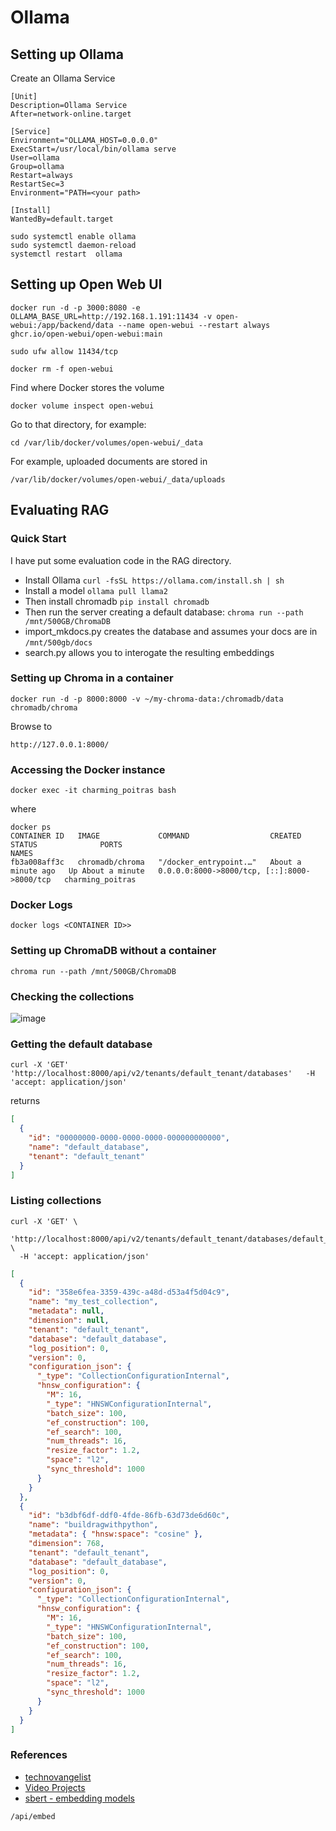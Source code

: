 # Ollama


## Setting up Ollama

Create an Ollama Service

```
[Unit]
Description=Ollama Service
After=network-online.target

[Service]
Environment="OLLAMA_HOST=0.0.0.0"
ExecStart=/usr/local/bin/ollama serve
User=ollama
Group=ollama
Restart=always
RestartSec=3
Environment="PATH=<your path>

[Install]
WantedBy=default.target
```

```
sudo systemctl enable ollama
sudo systemctl daemon-reload
systemctl restart  ollama
```


## Setting up Open Web UI

```
docker run -d -p 3000:8080 -e OLLAMA_BASE_URL=http://192.168.1.191:11434 -v open-webui:/app/backend/data --name open-webui --restart always ghcr.io/open-webui/open-webui:main
```

```
sudo ufw allow 11434/tcp
```

```
docker rm -f open-webui
```

Find where Docker stores the volume

```
docker volume inspect open-webui
```

Go to that directory, for example:
```
cd /var/lib/docker/volumes/open-webui/_data
```
For example, uploaded documents are stored in

```
/var/lib/docker/volumes/open-webui/_data/uploads
```

## Evaluating RAG

### Quick Start

I have put some evaluation code in the RAG directory.

- Install Ollama `curl -fsSL https://ollama.com/install.sh | sh`
- Install a model `ollama pull llama2`
- Then install chromadb `pip install chromadb`
- Then run the server creating a default database: `chroma run --path /mnt/500GB/ChromaDB`
- import_mkdocs.py creates the database and assumes your docs are in `/mnt/500gb/docs`
- search.py allows you to interogate the resulting embeddings

### Setting up Chroma in a container

```
docker run -d -p 8000:8000 -v ~/my-chroma-data:/chromadb/data chromadb/chroma

```

Browse to

```
http://127.0.0.1:8000/
```

### Accessing the Docker instance

```
docker exec -it charming_poitras bash
```

where

```
docker ps
CONTAINER ID   IMAGE             COMMAND                  CREATED              STATUS              PORTS                                         NAMES
fb3a008aff3c   chromadb/chroma   "/docker_entrypoint.…"   About a minute ago   Up About a minute   0.0.0.0:8000->8000/tcp, [::]:8000->8000/tcp   charming_poitras

```

### Docker Logs

```
docker logs <CONTAINER ID>>
```

### Setting up ChromaDB without a container

```
chroma run --path /mnt/500GB/ChromaDB
```

### Checking the collections

![image](https://github.com/user-attachments/assets/9fdef661-d7cb-4ba5-96d5-ce76de3b365d)

### Getting the default database

```
curl -X 'GET'   'http://localhost:8000/api/v2/tenants/default_tenant/databases'   -H 'accept: application/json'
```

returns

```json
[
  {
    "id": "00000000-0000-0000-0000-000000000000",
    "name": "default_database",
    "tenant": "default_tenant"
  }
]
```

### Listing collections

```
curl -X 'GET' \
  'http://localhost:8000/api/v2/tenants/default_tenant/databases/default_database/collections' \
  -H 'accept: application/json'
```

```json
[
  {
    "id": "358e6fea-3359-439c-a48d-d53a4f5d04c9",
    "name": "my_test_collection",
    "metadata": null,
    "dimension": null,
    "tenant": "default_tenant",
    "database": "default_database",
    "log_position": 0,
    "version": 0,
    "configuration_json": {
      "_type": "CollectionConfigurationInternal",
      "hnsw_configuration": {
        "M": 16,
        "_type": "HNSWConfigurationInternal",
        "batch_size": 100,
        "ef_construction": 100,
        "ef_search": 100,
        "num_threads": 16,
        "resize_factor": 1.2,
        "space": "l2",
        "sync_threshold": 1000
      }
    }
  },
  {
    "id": "b3dbf6df-ddf0-4fde-86fb-63d73de6d60c",
    "name": "buildragwithpython",
    "metadata": { "hnsw:space": "cosine" },
    "dimension": 768,
    "tenant": "default_tenant",
    "database": "default_database",
    "log_position": 0,
    "version": 0,
    "configuration_json": {
      "_type": "CollectionConfigurationInternal",
      "hnsw_configuration": {
        "M": 16,
        "_type": "HNSWConfigurationInternal",
        "batch_size": 100,
        "ef_construction": 100,
        "ef_search": 100,
        "num_threads": 16,
        "resize_factor": 1.2,
        "space": "l2",
        "sync_threshold": 1000
      }
    }
  }
]
```

### References

- [technovangelist](https://github.com/technovangelist)
- [Video Projects](https://github.com/technovangelist/videoprojects)
- [sbert - embedding models](https://sbert.net/)

```
/api/embed
```
